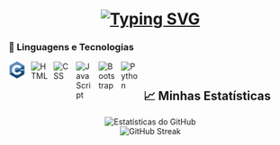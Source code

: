 <h1 align="center"><a href="https://git.io/typing-svg"><img src="https://readme-typing-svg.herokuapp.com?font=Fira+Code&weight=900&size=25&pause=1000&color=F7F7F7&center=true&width=496&lines=Ol%C3%A1%F0%9F%91%8B%2C+Eu+Sou+Andre++Desenvolvedor-FullStack+" alt="Typing SVG"></a></h1>




### 🤖 Linguagens e Tecnologias
<img 
    align="left" 
    alt="C++"
    title="C++" 
    width="30px" 
    style="padding-right: 10px;" 
    src="cpp_256x256.png" 
/>
<img 
    align="left" 
    alt="HTML"
    title="HTML" 
    width="30px" 
    style="padding-right: 10px;" 
    src="https://cdn.jsdelivr.net/gh/devicons/devicon@latest/icons/html5/html5-original.svg" 
/>
<img 
    align="left" 
    alt="CSS" 
    title="CSS"
    width="30px" 
    style="padding-right: 10px;" 
    src="https://cdn.jsdelivr.net/gh/devicons/devicon@latest/icons/css3/css3-original.svg" 
/>
<img 
    align="left" 
    alt="JavaScript" 
    title="JavaScript"
    width="30px" 
    style="padding-right: 10px;" 
    src="https://cdn.jsdelivr.net/gh/devicons/devicon@latest/icons/javascript/javascript-original.svg" 
/>
<img 
    align="left" 
    alt="Bootstrap"
    title="Bootstrap" 
    width="30px" 
    style="padding-right: 10px;" 
    src="https://cdn.jsdelivr.net/gh/devicons/devicon@latest/icons/bootstrap/bootstrap-original.svg" 
/>
<img 
    align="left" 
    alt="Python" 
    title="Python"
    width="30px" 
    style="padding-right: 10px;" 
    src="https://cdn.jsdelivr.net/gh/devicons/devicon@latest/icons/python/python-original.svg" 
/>
<br/>


## 📈 **Minhas Estatísticas**

<p align="center">
  <img src="https://github-readme-stats.vercel.app/api?username=Andrelopes05&show_icons=true&theme=dracula" alt="Estatísticas do GitHub" width="50%" />
  <br>
  <img src="https://github-readme-streak-stats.herokuapp.com/?user=Andrelopes05&theme=dracula" alt="GitHub Streak" width="50%" />
</p>
